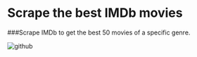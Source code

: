 # Scrape the best IMDb movies

###Scrape IMDb to get the best 50 movies of a specific genre.

![github](https://user-images.githubusercontent.com/99222260/209373597-881997c8-078a-4c57-9339-426714ebf002.png)
